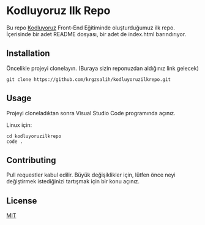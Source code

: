 # Kodluyoruz Ilk Repo

Bu repo [Kodluyoruz](https://kodluyoruz.org) Front-End Eğitiminde oluşturduğumuz ilk repo. İçerisinde bir adet README dosyası, bir adet de index.html barındırıyor.

## Installation

Öncelikle projeyi clonelayın. (Buraya sizin reponuzdan aldığınız link gelecek)

```
git clone https://github.com/krgzsalih/kodluyoruzilkrepo.git
```

## Usage

Projeyi cloneladıktan sonra Visual Studio Code programında açınız.

Linux için:

```
cd kodluyoruzilkrepo 
code .
``` 

## Contributing

Pull requestler kabul edilir. Büyük değişiklikler için, lütfen önce neyi değiştirmek istediğinizi tartışmak için bir konu açınız.

## License
[MIT](LICENSE)